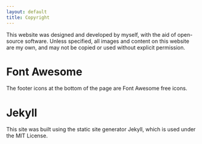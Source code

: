 ```yaml
---
layout: default
title: Copyright
---
```


This website was designed and developed by myself, with the aid of open-source software. Unless specified, all images and content on this website are my own, and may not be copied or used without explicit permission.

# Font Awesome

The footer icons at the bottom of the page are Font Awesome free icons.

# Jekyll

This site was built using the static site generator Jekyll, which is used under the MIT License.